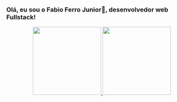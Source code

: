 ### Olá, eu sou o Fabio Ferro Junior👋, desenvolvedor web Fullstack!

<div align="center">
  <a href="https://github.com/rafaballerini">
  <img height="180em" src="https://github-readme-stats.vercel.app/api?username=fabioferro54815&show_icons=true&theme=github_dark&include_all_commits=true&count_private=true"/>
  <img height="180em" src="https://github-readme-stats.vercel.app/api/top-langs/?username=fabioferro54815&langs_count=8&layout=compact&theme=github_dark"/>
</div>
